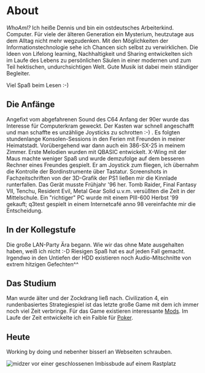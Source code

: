 # About

*WhoAmI?* Ich heiße Dennis und bin ein ostdeutsches Arbeiterkind. Computer. Für viele der älteren Generation ein Mysterium, heutzutage aus dem Alltag nicht mehr wegzudenken. Mit den Möglichkeiten der Informationstechnologie sehe ich Chancen sich selbst zu verwirklichen. Die Ideen von Lifelong learning, Nachhaltigkeit und Sharing entwickelten sich im Laufe des Lebens zu persönlichen Säulen in einer modernen und zum Teil hektischen, undurchsichtigen Welt. Gute Musik ist dabei mein ständiger Begleiter.

Viel Spaß beim Lesen :-)

## Die Anfänge

Angefixt vom abgefahrenen Sound des C64 Anfang der 90er wurde das Interesse für Computerkram geweckt. Der Kasten war schnell angeschafft und man schaffte es unzählige Joysticks zu schrotten :-) . Es folgten stundenlange Konsolen-Sessions in den Ferien mit Freunden in meiner Heimatstadt. Vorübergehend war dann auch ein 386-SX-25 in meinem Zimmer. Erste Melodien wurden mit QBASIC entwickelt. X-Wing mit der Maus machte weniger Spaß und wurde demzufolge auf dem besseren Rechner eines Freundes gespielt. Er am Joystick zum fliegen, ich übernahm die Kontrolle der Bordinstrumente über Tastatur. Screenshots in Fachzeitschriften von der 3D-Grafik der PS1 ließen mir die Kinnlade runterfallen. Das Gerät musste Frühjahr '96 her. Tomb Raider, Final Fantasy VII, Tenchu, Resident Evil, Metal Gear Solid u.v.m. versüßten die Zeit in der Mittelschule. Ein "richtiger" PC wurde mit einem PIII-600 Herbst '99 gekauft; q3test gespielt in einem Internetcafé anno 98 vereinfachte mir die Entscheidung.

## In der Kollegstufe

Die große LAN-Party Ära begann. Wie wir das ohne Mate ausgehalten haben, weiß ich nicht :-D Riesigen Spaß hat es auf jeden Fall gemacht. Irgendwo in den Untiefen der HDD existieren noch Audio-Mitschnitte von extrem hitzigen Gefechten^^

## Das Studium

Man wurde älter und der Zockdrang ließ nach. Civilization 4, ein rundenbasiertes Strategiespiel ist das letzte große Game mit dem ich immer noch viel Zeit verbringe. Für das Game existieren interessante [Mods](https://forums.civfanatics.com/forums/civ4-modpacks.171/). Im Laufe der Zeit entwickelte ich ein Faible für [Poker](https://www.pokerth.net/).

## Heute

Working by doing und nebenher bisserl an Webseiten schrauben.

![midzer vor einer geschlossenen Imbissbude auf einem Rastplatz](/assets/images/midzer.webp)

